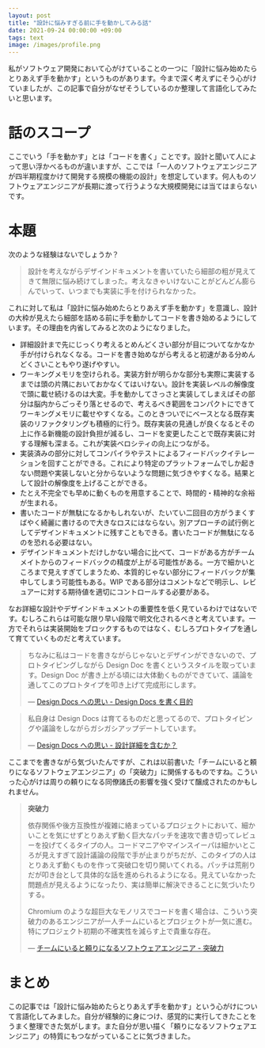 ```yaml
---
layout: post
title: "設計に悩みすぎる前に手を動かしてみる話"
date: 2021-09-24 00:00:00 +09:00
tags: text
image: /images/profile.png
---
```


私がソフトウェア開発において心がけていることの一つに「設計に悩み始めたらとりあえず手を動かす」というものがあります。今まで深く考えずにそう心がけていましたが、この記事で自分がなぜそうしているのか整理して言語化してみたいと思います。

# 話のスコープ

ここでいう「手を動かす」とは「コードを書く」ことです。設計と聞いて人によって思い浮かべるものが違いますが、ここでは「一人のソフトウェアエンジニアが四半期程度かけて開発する規模の機能の設計」を想定しています。何人ものソフトウェアエンジニアが長期に渡って行うような大規模開発には当てはまらないです。

# 本題

次のような経験はないでしょうか？

> 設計を考えながらデザインドキュメントを書いていたら細部の粗が見えてきて無限に悩み続けてしまった。考えなきゃいけないことがどんどん膨らんでいって、いつまでも実装に手を付けられなかった。

これに対して私は「設計に悩み始めたらとりあえず手を動かす」を意識し、設計の大枠が見えたら細部を詰める前に手を動かしてコードを書き始めるようにしています。その理由を内省してみると次のようになりました。

- 詳細設計まで先にじっくり考えるとめんどくさい部分が目についてなかなか手が付けられなくなる。コードを書き始めながら考えると初速がある分めんどくさいこともやり遂げやすい。
- ワーキングメモリを空けられる。実装方針が明らかな部分も実際に実装するまでは頭の片隅においておかなくてはいけない。設計を実装レベルの解像度で頭に載せ続けるのは大変。手を動かしてさっさと実装してしまえばその部分は脳内からごっそり落とせるので、考えるべき範囲をコンパクトにできてワーキングメモリに載せやすくなる。このときついでにベースとなる既存実装のリファクタリングも積極的に行う。既存実装の見通しが良くなるとその上に作る新機能の設計負担が減るし、コードを変更したことで既存実装に対する理解も深まる。これが実装ベロシティの向上につながる。
- 実装済みの部分に対してコンパイラやテストによるフィードバックイテレーションを回すことができる。これにより特定のプラットフォームでしか起きない問題や実装しないと分からないような問題に気づきやすくなる。結果として設計の解像度を上げることができる。
- たとえ不完全でも早めに動くものを用意することで、時間的・精神的な余裕が生まれる。
- 書いたコードが無駄になるかもしれないが、たいてい二回目の方がうまくすばやく綺麗に書けるので大きなロスにはならない。別アプローチの試行例としてデザインドキュメントに残すこともできる。書いたコードが無駄になるのを恐れる必要はない。
- デザインドキュメントだけしかない場合に比べて、コードがある方がチームメイトからのフィードバックの精度が上がる可能性がある。一方で細かいところまで見えすぎてしまうため、本質的じゃない部分にフィードバックが集中してしまう可能性もある。WIP である部分はコメントなどで明示し、レビュアーに対する期待値を適切にコントロールする必要がある。

なお詳細な設計やデザインドキュメントの重要性を低く見ているわけではないです。むしろこれらは可能な限り早い段階で明文化されるべきと考えています。一方でそれらは実装開始をブロックするものではなく、むしろプロトタイプを通して育てていくものだと考えています。

> ちなみに私はコードを書きながらじゃないとデザインができないので、プロトタイピングしながら Design Doc を書くというスタイルを取っています。Design Doc が書き上がる頃には大体動くものができていて、議論を通してこのプロトタイプを叩き上げて完成形にします。
>
> ― [Design Docs への思い - Design Docs を書く目的](/2021/03/31/design-docs)

> 私自身は Design Docs は育てるものだと思ってるので、プロトタイピングや議論をしながらガシガシアップデートしています。
>
> ― [Design Docs への思い - 設計詳細を含むか？](/2021/03/31/design-docs)

ここまでを書きながら気づいたんですが、これは以前書いた「チームにいると頼りになるソフトウェアエンジニア」の「突破力」に関係するものですね。こういった心がけは周りの頼りになる同僚諸氏の影響を強く受けて醸成されたのかもしれません。

> **突破力**
>
> 依存関係や後方互換性が複雑に絡まっているプロジェクトにおいて、細かいことを気にせずとりあえず動く巨大なパッチを速攻で書き切ってレビューを投げてくるタイプの人。コードマニアやマインスイーパは細かいところが見えすぎて設計議論の段階で手が止まりがちだが、このタイプの人はとりあえず動くものを作って突破口を切り開いてくれる。パッチは荒削りだが叩き台として具体的な話を進められるようになる。見えていなかった問題点が見えるようになったり、実は簡単に解決できることに気づいたりする。
>
> Chromium のような超巨大なモノリスでコードを書く場合は、こういう突破力のあるエンジニアが一人チームにいるとプロジェクトが一気に進む。特にプロジェクト初期の不確実性を減らす上で貴重な存在。
>
> ― [チームにいると頼りになるソフトウェアエンジニア - 突破力](/2021/04/30/reliable-software-engineers)

# まとめ

この記事では「設計に悩み始めたらとりあえず手を動かす」という心がけについて言語化してみました。自分が経験的に身につけ、感覚的に実行してきたことをうまく整理できた気がします。また自分が思い描く「頼りになるソフトウェアエンジニア」の特質にもつながっていることに気づきました。